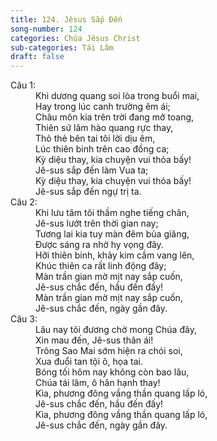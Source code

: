 ```yaml
---
title: 124. Jêsus Sắp Đến
song-number: 124
categories: Chúa Jêsus Christ
sub-categories: Tái Lâm
draft: false
---
```

<dl><dt>Câu 1:</dt><dd data-verse="1"> Khi dương quang soi lòa trong buổi mai, <br/>Hay trong lúc canh trường êm ái; <br/>Châu môn kia trên trời đang mở toang, <br/>Thiên sứ lâm hào quang rực thay, <br/>Thỏ thẻ bên tai tôi lời dịu êm, <br/>Lúc thiên binh trên cao đồng ca; <br/>Kỳ diệu thay, kia chuyện vui thỏa bấy! <br/>Jê-sus sắp đến làm Vua ta; <br/>Kỳ diệu thay, kia chuyện vui thỏa bấy! <br/>Jê-sus sắp đến ngự trị ta. </dd><dt>Câu 2:</dt><dd data-verse="2">Khi lưu tâm tôi thầm nghe tiếng chân, <br/>Jê-sus lướt trên thời gian nay; <br/>Tương lai kia tuy màn đêm bủa giăng, <br/>Được sáng ra nhờ hy vọng đây. <br/>Hỡi thiên binh, khảy kim cầm vang lên, <br/>Khúc thiên ca rất linh động đây; <br/>Màn trần gian mờ mịt nay sắp cuốn, <br/>Jê-sus chắc đến, hầu đến đấy! <br/>Màn trần gian mờ mịt nay sắp cuốn, <br/>Jê-sus chắc đến, ngày gần đây. </dd><dt>Câu 3:</dt><dd data-verse="3">Lâu nay tôi đương chờ mong Chúa đây, <br/>Xin mau đến, Jê-sus thân ái! <br/>Trông Sao Mai sớm hiện ra chói soi, <br/>Xua đuổi tan tội ô, họa tai. <br/>Bóng tối hôm nay không còn bao lâu, <br/>Chúa tái lâm, ô hân hạnh thay! <br/>Kìa, phương đông vầng thần quang lấp ló, <br/>Jê-sus chắc đến, hầu đến đấy! <br/>Kìa, phương đông vầng thần quang lấp ló, <br/>Jê-sus chắc đến, ngày gần đây. </dd></dl>